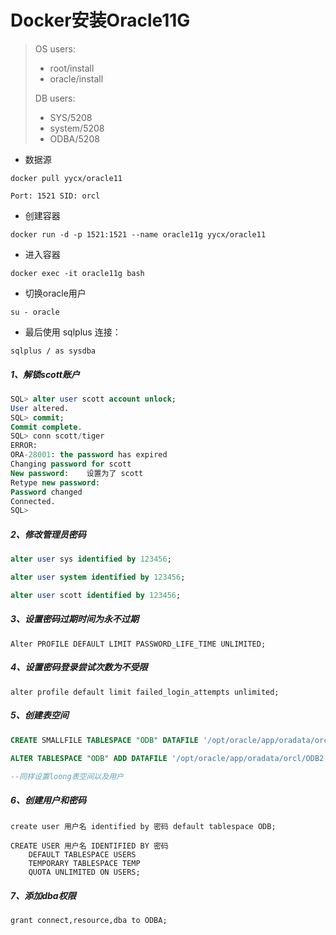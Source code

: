 # Docker安装Oracle11G



> OS users:
>
> - root/install
> - oracle/install
>
> DB users:
>
> - SYS/5208
> - system/5208
> - ODBA/5208

- 数据源

```
docker pull yycx/oracle11

Port: 1521 SID: orcl
```

- 创建容器

```
docker run -d -p 1521:1521 --name oracle11g yycx/oracle11
```

- 进入容器

```
docker exec -it oracle11g bash
```

- 切换oracle用户

```
su - oracle
```

- 最后使用 sqlplus 连接：

```
sqlplus / as sysdba
```

##### 1、解锁scott账户

```sql
SQL> alter user scott account unlock;
User altered.
SQL> commit;
Commit complete.
SQL> conn scott/tiger
ERROR:
ORA-28001: the password has expired
Changing password for scott
New password:    设置为了 scott
Retype new password:
Password changed
Connected.
SQL>
```

##### 2、修改管理员密码

```sql
alter user sys identified by 123456;

alter user system identified by 123456;

alter user scott identified by 123456;
```

##### 3、设置密码过期时间为永不过期

```
Alter PROFILE DEFAULT LIMIT PASSWORD_LIFE_TIME UNLIMITED;
```

##### 4、设置密码登录尝试次数为不受限

```
alter profile default limit failed_login_attempts unlimited;
```

##### 5、创建表空间

```sql
CREATE SMALLFILE TABLESPACE "ODB" DATAFILE '/opt/oracle/app/oradata/orcl/ODB1' SIZE 500M AUTOEXTEND ON NEXT 500M MAXSIZE UNLIMITED LOGGING EXTENT MANAGEMENT LOCAL SEGMENT SPACE MANAGEMENT AUTO;

ALTER TABLESPACE "ODB" ADD DATAFILE '/opt/oracle/app/oradata/orcl/ODB2' SIZE 500M AUTOEXTEND ON NEXT 500M MAXSIZE UNLIMITED;

--同样设置loong表空间以及用户
```

##### 6、创建用户和密码

```
create user 用户名 identified by 密码 default tablespace ODB;

CREATE USER 用户名 IDENTIFIED BY 密码
    DEFAULT TABLESPACE USERS
    TEMPORARY TABLESPACE TEMP
    QUOTA UNLIMITED ON USERS;
```

##### 7、添加dba权限

```
grant connect,resource,dba to ODBA;
```